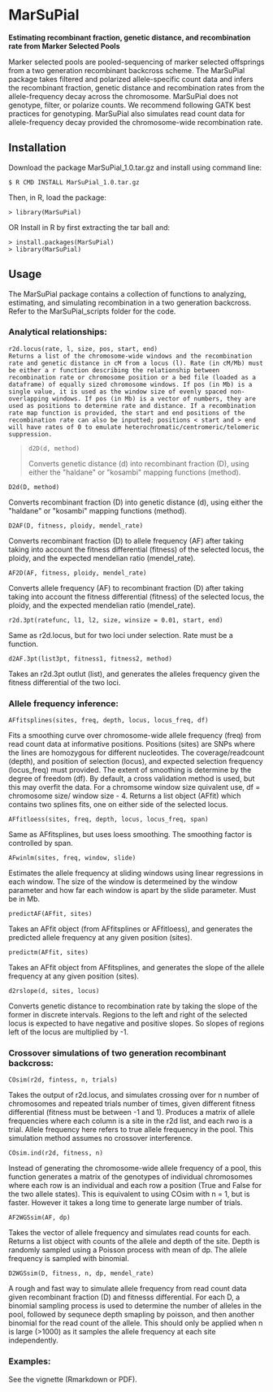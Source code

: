 # MarSuPial
**Estimating recombinant fraction, genetic distance, and recombination rate from Marker Selected Pools**

Marker selected pools are pooled-sequencing of marker selected offsprings from a two generation recombinant backcross scheme. The MarSuPial package takes filtered and polarized allele-specific count data and infers the recombinant fraction, genetic distance and recombination rates from the allele-frequency decay across the chromosome. MarSuPial does not genotype, filter, or polarize counts. We recommend following GATK best practices for genotyping.
MarSuPial also simulates read count data for allele-frequency decay provided the chromosome-wide recombination rate.  

## Installation

Download the package MarSuPial_1.0.tar.gz and install using command line:

    $ R CMD INSTALL MarSuPial_1.0.tar.gz
   

Then, in R, load the package:

    > library(MarSuPial)



OR Install in R by first extracting the tar ball and:

    > install.packages(MarSuPial)
    > library(MarSuPial)

## Usage
The MarSuPial package contains a collection of functions to analyzing, estimating, and simulating recombination in a two generation backcross. Refer to the MarSuPial_scripts folder for the code.

### Analytical relationships:

    r2d.locus(rate, l, size, pos, start, end)
    Returns a list of the chromosome-wide windows and the recombination rate and genetic distance in cM from a locus (l). Rate (in cM/Mb) must be either a r function describing the relationship between recombination rate or chromosome position or a bed file (loaded as a dataframe) of equally sized chromosome windows. If pos (in Mb) is a single value, it is used as the window size of evenly spaced non-overlapping windows. If pos (in Mb) is a vector of numbers, they are used as positions to determine rate and distance. If a recombination rate map function is provided, the start and end positions of the recombination rate can also be inputted; positions < start and > end will have rates of 0 to emulate heterochromatic/centromeric/telomeric suppression.

>```
>d2D(d, method)
>```
>Converts genetic distance (d) into recombinant fraction (D), using either the "haldane" or "kosambi" mapping functions (method).


    D2d(D, method)
    
Converts recombinant fraction (D) into genetic distance (d), using either the "haldane" or "kosambi" mapping functions (method).


    D2AF(D, fitness, ploidy, mendel_rate)
    
Converts recombinant fraction (D) to allele frequency (AF) after taking taking into account the fitness differential (fitness) of the selected locus, the ploidy, and the expected mendelian ratio (mendel_rate).


    AF2D(AF, fitness, ploidy, mendel_rate)
    
Converts allele frequency (AF) to recombinant fraction (D) after taking taking into account the fitness differential (fitness) of the selected locus, the ploidy, and the expected mendelian ratio (mendel_rate).


    r2d.3pt(ratefunc, l1, l2, size, winsize = 0.01, start, end)
    
Same as r2d.locus, but for two loci under selection. Rate must be a function.


    d2AF.3pt(list3pt, fitness1, fitness2, method)
    
Takes an r2d.3pt outlut (list), and generates the alleles frequency given the fitness differential of the two loci.


### Allele frequency inference:

    AFfitsplines(sites, freq, depth, locus, locus_freq, df)
    
Fits a smoothing curve over chromosome-wide allele frequency (freq) from read count data at informative positions. Positions (sites) are SNPs where the lines are homozygous for different nucleotides. The coverage/readcount (depth), and position of selection (locus), and expected selection frequency (locus_freq) must provided. The extent of smoothing is determine by the degree of freedom (df). By default, a cross validation method is used, but this may overfit the data. For a chromsome window size quivalent use, df = chromosome size/ window size - 4. Returns a list object (AFfit) which contains two splines fits, one on either side of the selected locus.


    AFfitloess(sites, freq, depth, locus, locus_freq, span)
    
Same as AFfitsplines, but uses loess smoothing. The smoothing factor is controlled by span. 


    AFwinlm(sites, freq, window, slide)
    
Estimates the allele frequency at sliding windows using linear regressions in each window. The size of the window is determeined by the window parameter and how far each window is apart by the slide parameter. Must be in Mb. 


    predictAF(AFfit, sites)
Takes an AFfit object (from AFfitsplines or AFfitloess), and generates the predicted allele frequency at any given position (sites).


    predictm(AFfit, sites)
Takes an AFfit object from AFfitsplines, and generates the slope of the allele frequency at any given position (sites).


    d2rslope(d, sites, locus)
Converts genetic distance to recombination rate by taking the slope of the former in discrete intervals. Regions to the left and right of the selected locus is expected to have negative and positive slopes. So slopes of regions left of the locus are multiplied by -1. 


### Crossover simulations of two generation recombinant backcross:

    COsim(r2d, fintess, n, trials)
Takes the output of r2d.locus, and simulates crossing over for n number of chromosomes and repeated trials number of times, given different fitness differential (fitness must be between -1 and 1). Produces a matrix of allele frequencies where each column is a site in the r2d list, and each rwo is a trial. Allele frequency here refers to true allele frequency in the pool. This simulation method assumes no crossover interference.


    COsim.ind(r2d, fitness, n)
Instead of generating the chromosome-wide allele frequency of a pool, this function generates a matrix of the genotypes of individual chromosomes where each row is an individual and each row a position (True and False for the two allele states). This is equivalent to using COsim with n = 1, but is faster. However it takes a long time to generate large number of trials.


    AF2WGSsim(AF, dp)
Takes the vector of allele frequency and simulates read counts for each. Returns a list object with counts of the allele and depth of the site. Depth is randomly sampled using a Poisson process with mean of dp. The allele frequency is sampled with binomial. 


    D2WGSsim(D, fitness, n, dp, mendel_rate)
A rough and fast way to simulate allele frequency from read count data given recombinant fraction (D) and fitnesss differential. For each D, a binomial sampling process is used to determine the number of alleles in the pool, followed by sequnece depth smapling by poisson, and then another binomial for the read count of the allele. This should only be applied when n is large (>1000) as it samples the allele frequency at each site independently. 


### Examples:
See the vignette (Rmarkdown or PDF).
